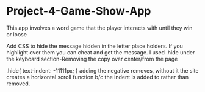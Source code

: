 # Project-4-Game-Show-App
This app involves a word game that the player interacts with until they win or loose

Add CSS to hide the message hidden in the letter place holders. If you highlight over them you can cheat and get the message. 
I used .hide under the keyboard section-Removing the copy over center/from the page 

.hide{
  text-indent: -11111px;
}
adding the negative removes, without it the site creates a horizontal scroll function b/c the indent is added to rather than removed.
